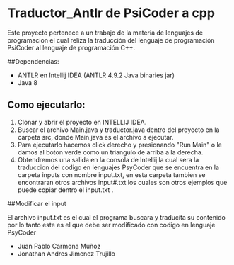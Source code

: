 # Traductor_Antlr de PsiCoder a cpp

Este proyecto pertenece a un trabajo de la materia de lenguajes de programacion el cual reliza la traducción del lenguaje de programación PsiCoder al lenguaje de programación C++.

##Dependencias: 
* ANTLR en Intellij IDEA (ANTLR 4.9.2 Java binaries jar)
* Java 8

## Como ejecutarlo:

1. Clonar y abrir el proyecto en INTELLIJ IDEA.
2. Buscar el archivo Main.java y traductor.java dentro del proyecto en la carpeta src, donde Main.java es el archivo a ejecutar.
3. Para ejecutarlo hacemos click derecho y presionando "Run Main" o le damos al boton verde como un triangulo de arriba a la derecha.
4. Obtendremos una salida en la consola de Intellij la cual sera la traduccion del codigo en lenguajes PsyCoder que se encuentra en la carpeta inputs con nombre input.txt, en esta carpeta tambien se encontraran otros archivos input#.txt los cuales son otros ejemplos que puede copiar dentro el input.txt .

##Modificar el input

El archivo input.txt es el cual el programa buscara y traducita su contenido por lo tanto este es el que debe ser modificado con codigo en lenguaje PsyCoder

* Juan Pablo Carmona Muñoz
* Jonathan Andres Jimenez Trujillo
